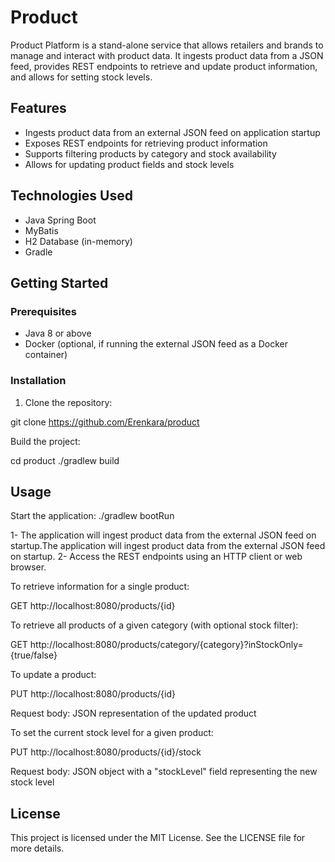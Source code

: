 # Product

Product Platform is a stand-alone service that allows retailers and brands to manage and interact with product data. It ingests product data from a JSON feed, provides REST endpoints to retrieve and update product information, and allows for setting stock levels.

## Features

- Ingests product data from an external JSON feed on application startup
- Exposes REST endpoints for retrieving product information
- Supports filtering products by category and stock availability
- Allows for updating product fields and stock levels

## Technologies Used

- Java Spring Boot
- MyBatis
- H2 Database (in-memory)
- Gradle

## Getting Started

### Prerequisites

- Java 8 or above
- Docker (optional, if running the external JSON feed as a Docker container)

### Installation

1. Clone the repository:

git clone https://github.com/Erenkara/product

Build the project:

cd product
./gradlew build


## Usage

Start the application:
./gradlew bootRun


1- The application will ingest product data from the external JSON feed on startup.The application will ingest product data from the external JSON feed on startup.
2- Access the REST endpoints using an HTTP client or web browser.

To retrieve information for a single product:

GET http://localhost:8080/products/{id}

To retrieve all products of a given category (with optional stock filter):

GET http://localhost:8080/products/category/{category}?inStockOnly={true/false}

To update a product:

PUT http://localhost:8080/products/{id}

Request body: JSON representation of the updated product

To set the current stock level for a given product:

PUT http://localhost:8080/products/{id}/stock

Request body: JSON object with a "stockLevel" field representing the new stock level


## License

This project is licensed under the MIT License. See the LICENSE file for more details.
